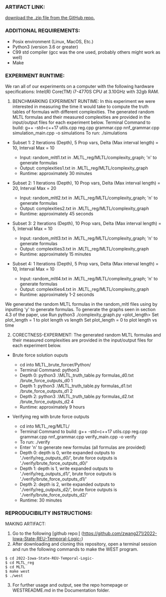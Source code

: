 ### ARTIFACT LINK:
[download the .zip file from the GitHub repo.](https://github.com/zwang271/2022-Iowa-State-REU-Temporal-Logic-)

### ADDITIONAL REQUIREMENTS:
- Posix environment (Linux, MacOS, Etc.)
- Python3 (version 3.6 or greater)
- C99 std compiler (gcc was the one used, probably others might work as well)
- Make

### EXPERIMENT RUNTIME:
We ran all of our experiments on a computer with the following hardware specifications: Intel(R) Core(TM) i7-4770S CPU at 3.10GHz with 32gb RAM.

1. BENCHMARKING EXPERIMENT RUNTIME: In this experiment we were interested in measuring the time it would take to compute the truth tables of formulas with different complexities.
   The generated random MLTL formulas and their measured complexities are provided in the input/output files for each experiment below.
  Terminal Command to build: g++ -std=c++17 utils.cpp reg.cpp grammar.cpp nnf_grammar.cpp simulation_main.cpp -o simulations
  To run: ./simulations
  - Subset 1: 2 Iterations (Depth), 5 Prop vars, Delta (Max interval length) = 10, Interval Max = 10
	- Input: random_mltl1.txt in .MLTL_reg/MLTL/complexity_graph; 'n' to generate formulas
	- Output: complexities1.txt in .MLTL_reg/MLTL/complexity_graph
	- Runtime: approximately 30 minutes

  - Subset 2: 1 Iterations (Depth), 10 Prop vars, Delta (Max interval length) = 20, Interval Max = 20
	- Input: random_mltl2.txt in .MLTL_reg/MLTL/complexity_graph; 'n' to generate formulas
	- Output: complexities2.txt in .MLTL_reg/MLTL/complexity_graph
	- Runtime: approximately 45 seconds

  - Subset 3: 2 Iterations (Depth), 10 Prop vars, Delta (Max interval length) = 5, Interval Max = 10
	- Input: random_mltl3.txt in .MLTL_reg/MLTL/complexity_graph; 'n' to generate formulas
	- Output: complexities3.txt in .MLTL_reg/MLTL/complexity_graph
	- Runtime: approximately 15 minutes

  - Subset 4: 1 Iterations (Depth), 5 Prop vars, Delta (Max interval length) = 10, Interval Max = 10
	- Input: random_mltl4.txt in .MLTL_reg/MLTL/complexity_graph; 'n' to generate formulas
	- Output: complexities4.txt in .MLTL_reg/MLTL/complexity_graph
	- Runtime: approximately 1-2 seconds

We generated the random MLTL formulas in the random_mltl files using by inputting 'y' to generate formulas. To generate the graphs seen in section 4.3 of the paper, use
Run python3 ./complexity_graph.py <experiment number> <plot_length>
Set plot_length = 1 to plot length vs length
Set plot_length = 0 to plot length vs time

2. CORECTNESS-EXPERIMENT: 
    The generated random MLTL formulas and their measured complexities are provided in the input/output files for each experiment below.

  - Brute force solution ouputs
	- cd into MLTL_brute_forcer/Python/
	- Terminal Command: python3 <formulas file> <file to write outputs to> <number of propositional variables = 2^depth>
	- Depth 0: python3 .\MLTL_truth_table.py formulas_d0.txt /brute_force_outputs_d0 1
	- Depth 1: python3 .\MLTL_truth_table.py formulas_d1.txt /brute_force_outputs_d1 2
	- Depth 2: python3 .\MLTL_truth_table.py formulas_d2.txt /brute_force_outputs_d2 4
	- Runtime: approximately 9 hours

  - Verifying reg with brute force outputs
	- cd into MLTL_reg/MLTL/
	- Terminal Command to build: g++ -std=c++17 utils.cpp reg.cpp grammar.cpp nnf_grammar.cpp verify_main.cpp -o verify
	- To run: ./verify
	- Enter 'n' to generate new formulas (all formulas are provided)
	- Depth 0: depth is 0, write expanded outputs to './verify/reg_outputs_d0/', brute force outputs is './verify/brute_force_outputs_d0/'
	- Depth 1: depth is 1, write expanded outputs to './verify/reg_outputs_d1/', brute force outputs is './verify/brute_force_outputs_d1/'
	- Depth 2: depth is 2, write expanded outputs to './verify/reg_outputs_d2/', brute force outputs is './verify/brute_force_outputs_d2/'
	- Runtime: 30 minutes
	


### REPRODUCIBILITY INSTRUCTIONS:

MAKING ARTIFACT:
1. Go to the following [github repo:] (https://github.com/zwang271/2022-Iowa-State-REU-Temporal-Logic-)
2. After downloading and cloning this repository, open a terminal session and run the following commands to make the WEST program.
```
$ cd 2022-Iowa-State-REU-Temporal-Logic-
$ cd MLTL_reg
$ cd MLTL
$ make west
$ ./west
```
3. For further usage and output, see the repo homepage or WESTREADME.md in the Documentation folder.
